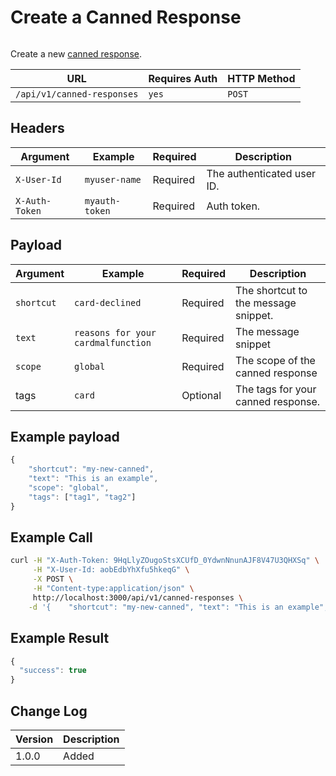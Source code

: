 # Create a Canned Response

<figure><img src="../../../../../../../.gitbook/assets/enterprise.jpg" alt=""><figcaption></figcaption></figure>

Create a new [canned response](https://docs.rocket.chat/use-rocket.chat/omnichannel/canned-responses).

| URL                        | Requires Auth | HTTP Method |
| -------------------------- | ------------- | ----------- |
| `/api/v1/canned-responses` | `yes`         | `POST`      |

## Headers

| Argument       | Example        | Required | Description                 |
| -------------- | -------------- | -------- | --------------------------- |
| `X-User-Id`    | `myuser-name`  | Required | The authenticated  user ID. |
| `X-Auth-Token` | `myauth-token` | Required | Auth token.                 |

## Payload

| Argument   | Example                            | Required | Description                          |
| ---------- | ---------------------------------- | -------- | ------------------------------------ |
| `shortcut` | `card-declined`                    | Required | The shortcut to the message snippet. |
| `text`     | `reasons for your cardmalfunction` | Required | The message snippet                  |
| `scope`    | `global`                           | Required | The scope of the canned response     |
| tags       | `card`                             | Optional | The tags for your canned response.   |

## Example payload

```javascript
{
    "shortcut": "my-new-canned",
    "text": "This is an example",
    "scope": "global",
    "tags": ["tag1", "tag2"]
}
```

## Example Call

```bash
curl -H "X-Auth-Token: 9HqLlyZOugoStsXCUfD_0YdwnNnunAJF8V47U3QHXSq" \
     -H "X-User-Id: aobEdbYhXfu5hkeqG" \
     -X POST \
     -H "Content-type:application/json" \
     http://localhost:3000/api/v1/canned-responses \
    -d '{    "shortcut": "my-new-canned", "text": "This is an example", "scope": "global", "tags": ["tag1", "tag2"] }'
```

## Example Result

```javascript
{
  "success": true
}
```

## Change Log

| Version | Description |
| ------- | ----------- |
| 1.0.0   | Added       |
